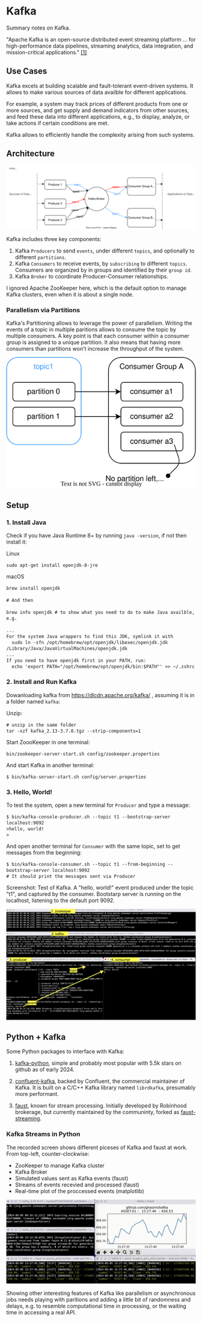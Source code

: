 # Kafka

Summary notes on Kafka.

"Apache Kafka is an open-source distributed event streaming platform ... for high-performance data pipelines, streaming analytics, data integration, and mission-critical applications." [[1]](https://kafka.apache.org/quickstart)

##  Use Cases

Kafka excels at building scalable and fault-tolerant event-driven systems. It allows to make various sources of data availble for different applications. 

For example, a system may track prices of different products from one or more sources, and get supply and demand indicators from other sources, and feed these data into different applications, e.g., to display, analyze, or take actions if certain conditions are met. 

Kafka allows to efficiently handle the complexity arising from such systems.

## Architecture

![Kafka Architecture](./kafka.drawio.svg)

Kafka includes three key components: 

1. Kafka `Producers` to send `events`, under different `topics`, and optionally to different `partitions`. 
2. Kafka `Consumers` to receive events, by `subscribing` to different `topics`. Consumers are organized by in groups and identified by their `group id`.
3. Kafka `Broker` to coordinate Producer-Consumer relationships.

I ignored Apache ZooKeeper here, which is the default option to manage Kafka clusters, even when it is about a single node. 

### Parallelism via Partitions

Kafka's Partitioning allows to leverage the power of parallelism. Writing the events of a topic in multiple paritions allows to consume the topic by multiple consumers. A key point is that each consumer within a consumer group is assigned to a unique partition. It also means that having more consumers than partitions won't increase the throughput of the system.

![Kafka Topic Paritions](./kafka-partition.drawio.svg)


## Setup

### 1. Install Java

Check if you have Java Runtime 8+ by running `java -version`, if not then install it:

Linux 

```
sudo apt-get install openjdk-8-jre
```

macOS
```
brew install openjdk

# And then 

brew info openjdk # to show what you need to do to make Java availble, e.g. 

...
For the system Java wrappers to find this JDK, symlink it with
  sudo ln -sfn /opt/homebrew/opt/openjdk/libexec/openjdk.jdk /Library/Java/JavaVirtualMachines/openjdk.jdk
...
If you need to have openjdk first in your PATH, run:
  echo 'export PATH="/opt/homebrew/opt/openjdk/bin:$PATH"' >> ~/.zshrc
``` 


### 2. Install and Run Kafka

Dowanloading kafka from https://dlcdn.apache.org/kafka/ , assuming it is in a folder named `kafka`:

Unzip:
```
# unzip in the same folder
tar -xzf kafka_2.13-3.7.0.tgz --strip-components=1
```

Start ZoooKeeper in one terminal:
```
bin/zookeeper-server-start.sh config/zookeeper.properties
```

And start Kafka in another terminal:
```
$ bin/kafka-server-start.sh config/server.properties
```

### 3. Hello, World!

To test the system, open a new terminal for `Producer` and type a message:
```
$ bin/kafka-console-producer.sh --topic t1 --bootstrap-server localhost:9092
>hello, world!
>
```

And open another terminal for `Consumer` with the same topic, set to get messages from the beginning:
```
$ bin/kafka-console-consumer.sh --topic t1 --from-beginning --bootstrap-server localhost:9092
# It should print the messages sent via Producer
```

Screenshot: Test of Kafka. A "hello, world!" event produced under the topic "t1", and captured by the consumer. Bootstarp server is running on the localhost, listening to the default port 9092.

![Screenshot: test of Kafka](./kafka-test.png)

## Python + Kafka

Some Python packages to interface with Kafka:

1. [kafka-python](https://github.com/dpkp/kafka-python/tree/master), simple and probably most popular with 5.5k stars on github as of early 2024.

2. [confluent-kafka](https://github.com/confluentinc/confluent-kafka-python), backed by Confluent, the commercial maintainer of Kafka. It is built on a C/C++ Kafka library named `librdkafka`, presumably more performant.

3. [faust](https://github.com/robinhood/faust), known for stream processing. Initially developed by Robinhood brokerage, but currently maintained by the communinty, forked as [faust-streaming](https://github.com/faust-streaming/faust). 

### Kafka Streams in Python

The recorded screen shows different piceses of Kafka and faust at work. From top-left, counter-clockwise: 

* ZooKeeper to manage Kafka cluster
* Kafka Broker
* Simulated values sent as Kafka events (faust)
* Streams of events recevied and processed (faust)
* Real-time plot of the proccessed events (matplotlib)

![kafka+faust](./kafka+faust.gif)

Showing other interesting features of Kafka like parallelism or asynchronous jobs needs playing with paritions and adding a little bit of randomness and delays, e.g. to resemble computational time in processing, or the waiting time in accessing a real API.


